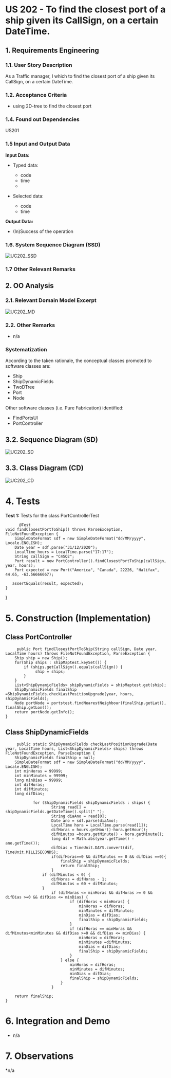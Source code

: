 # US 202 - To find the closest port of a ship given its CallSign, on a certain DateTime.

## 1. Requirements Engineering


### 1.1. User Story Description


As a Traffic manager, I which to find the closest port of a ship given its CallSign,
on a certain DateTime.



### 1.2. Acceptance Criteria
- using 2D-tree to find the closest port


### 1.4. Found out Dependencies

US201

### 1.5 Input and Output Data


**Input Data:**

* Typed data:
    *   code
    *   time
    *

* Selected data:
    *   code
    *   time

**Output Data:**

* (In)Success of the operation

### 1.6. System Sequence Diagram (SSD)


![UC202_SSD](UC202_SSD.svg)

### 1.7 Other Relevant Remarks




## 2. OO Analysis

### 2.1. Relevant Domain Model Excerpt

![UC202_MD](UC202_MD.svg)

### 2.2. Other Remarks

* n/a


### Systematization ##

According to the taken rationale, the conceptual classes promoted to software classes are:

* Ship
* ShipDynamicFields
* TwoDTree
* Port
* Node

Other software classes (i.e. Pure Fabrication) identified:

* FindPortsUI
* PortController


## 3.2. Sequence Diagram (SD)


![UC202_SD](UC202_SD.svg)


## 3.3. Class Diagram (CD)


![UC202_CD](UC202_CD.svg)

# 4. Tests

**Test 1:** Tests for the class PortControllerTest

          @Test
    void findClosestPortToShip() throws ParseException, FileNotFoundException {
        SimpleDateFormat sdf = new SimpleDateFormat("dd/MM/yyyy", Locale.ENGLISH);
        Date year = sdf.parse("31/12/2020");
        LocalTime hours = LocalTime.parse("17:17");
        String callSign = "C4SQ2";
        Port result = new PortController().findClosestPortToShip(callSign, year, hours);
        Port expected = new Port("America", "Canada", 22226, "Halifax", 44.65, -63.56666667);

       assertEquals(result, expected);
    }
}


# 5. Construction (Implementation)


## Class PortController

         public Port findClosestPortToShip(String callSign, Date year, LocalTime hours) throws FileNotFoundException, ParseException {
        Ship ship = new Ship();
        for(Ship ships : shipMaptest.keySet()) {
            if (ships.getCallSign().equals(callSign)) {
                 ship = ships;
            }
        }
        List<ShipDynamicFields> shipDynamicFields = shipMaptest.get(ship);
        ShipDynamicFields finalShip =ShipDynamicFields.checkLastPositionUpgrade(year, hours, shipDynamicFields);
        Node portNode = portstest.findNearestNeighbour(finalShip.getLat(), finalShip.getLon());
        return portNode.getInfo();
    }
## Class ShipDynamicFields
         public static ShipDynamicFields checkLastPositionUpgrade(Date year, LocalTime hours, List<ShipDynamicFields> ships) throws FileNotFoundException, ParseException {
        ShipDynamicFields finalShip = null;
        SimpleDateFormat sdf = new SimpleDateFormat("dd/MM/yyyy", Locale.ENGLISH);
        int minHoras = 99999;
        int minMinutes = 99999;
        long minDias = 99999;
        int difHoras;
        int difMinutos;
        long difDias;

                for (ShipDynamicFields shipDynamicFields : ships) {
                        String read[] = shipDynamicFields.getDateTime().split(" ");
                        String diaAno = read[0];
                        Date ano = sdf.parse(diaAno);
                        LocalTime hora = LocalTime.parse(read[1]);
                        difHoras = hours.getHour()-hora.getHour();
                        difMinutos =hours.getMinute() - hora.getMinute();
                        long dif = Math.abs(year.getTime() -ano.getTime());
                        difDias = TimeUnit.DAYS.convert(dif, TimeUnit.MILLISECONDS);
                        if(difHoras==0 && difMinutos == 0 && difDias ==0){
                            finalShip = shipDynamicFields;
                            return finalShip;
                        }
                    if (difMinutos < 0) {
                        difHoras = difHoras - 1;
                        difMinutos = 60 + difMinutos;
                    }
                        if (difHoras <= minHoras && difHoras >= 0 && difDias >=0 && difDias <= minDias) {
                                if (difHoras < minHoras) {
                                    minHoras = difHoras;
                                    minMinutes = difMinutos;
                                    minDias = difDias;
                                    finalShip = shipDynamicFields;
                                }
                                if (difHoras == minHoras && difMinutos<minMinutes && difDias >=0 && difDias <= minDias) {
                                    minHoras = difHoras;
                                    minMinutes =difMinutos;
                                    minDias = difDias;
                                    finalShip = shipDynamicFields;
                                }
                            } else {
                                minHoras = difHoras;
                                minMinutes = difMinutos;
                                minDias = difDias;
                                finalShip = shipDynamicFields;
                            }
                        }

        return finalShip;
    }
# 6. Integration and Demo

* n/a

# 7. Observations
*n/a